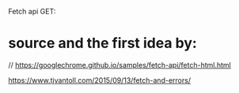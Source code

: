 Fetch api GET:

# source and the first idea by:

//
https://googlechrome.github.io/samples/fetch-api/fetch-html.html

https://www.tjvantoll.com/2015/09/13/fetch-and-errors/
